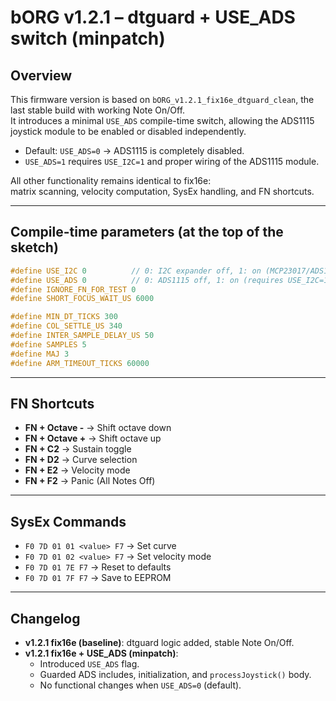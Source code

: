 # bORG v1.2.1 – dtguard + USE_ADS switch (minpatch)

## Overview
This firmware version is based on `bORG_v1.2.1_fix16e_dtguard_clean`, the last stable build with working Note On/Off.  
It introduces a minimal `USE_ADS` compile-time switch, allowing the ADS1115 joystick module to be enabled or disabled independently.

- Default: `USE_ADS=0` → ADS1115 is completely disabled.  
- `USE_ADS=1` requires `USE_I2C=1` and proper wiring of the ADS1115 module.

All other functionality remains identical to fix16e:  
matrix scanning, velocity computation, SysEx handling, and FN shortcuts.

---

## Compile-time parameters (at the top of the sketch)
```cpp
#define USE_I2C 0          // 0: I2C expander off, 1: on (MCP23017/ADS1115 connected)
#define USE_ADS 0          // 0: ADS1115 off, 1: on (requires USE_I2C=1)
#define IGNORE_FN_FOR_TEST 0
#define SHORT_FOCUS_WAIT_US 6000

#define MIN_DT_TICKS 300
#define COL_SETTLE_US 340
#define INTER_SAMPLE_DELAY_US 50
#define SAMPLES 5
#define MAJ 3
#define ARM_TIMEOUT_TICKS 60000
```

---

## FN Shortcuts
- **FN + Octave -** → Shift octave down
- **FN + Octave +** → Shift octave up
- **FN + C2** → Sustain toggle
- **FN + D2** → Curve selection
- **FN + E2** → Velocity mode
- **FN + F2** → Panic (All Notes Off)

---

## SysEx Commands
- `F0 7D 01 01 <value> F7` → Set curve
- `F0 7D 01 02 <value> F7` → Set velocity mode
- `F0 7D 01 7E F7` → Reset to defaults
- `F0 7D 01 7F F7` → Save to EEPROM

---

## Changelog
- **v1.2.1 fix16e (baseline)**: dtguard logic added, stable Note On/Off.  
- **v1.2.1 fix16e + USE_ADS (minpatch)**:  
  - Introduced `USE_ADS` flag.  
  - Guarded ADS includes, initialization, and `processJoystick()` body.  
  - No functional changes when `USE_ADS=0` (default).
